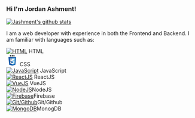 ### Hi I'm Jordan Ashment!

[![Jashment's github stats](https://github-readme-stats.vercel.app/api?username=jashment)](https://github.com/jashment/github-readme-stats)

I am a web developer with experience in both the Frontend and Backend.  I am familiar with languages such as:  
 
[![HTML](https://www.w3.org/html/logo/downloads/HTML5_Logo_32.png)](https://html.spec.whatwg.org/multipage/) HTML  
[![CSS](/icons/css.png)](https://www.iconninja.com/files/603/11/689/css-internet-technology-website-web-style-css3-icon.png) CSS  
[![JavaScript](https://icons-for-free.com/iconfiles/png/32/command+develop+javascript+language+programming+software+icon-1320165727225308896.png)](https://developer.mozilla.org/en-US/docs/Web/JavaScript) JavaScript  
[![ReactJS](https://api.faviconkit.com/reactjs.org/)](https://reactjs.org/) ReactJS  
[![VueJS](https://api.faviconkit.com/vuejs.org/)](https://vuejs.org/) VueJS  
[![NodeJS](https://api.faviconkit.com/nodejs.org/)](https://nodejs.org/en/)NodeJS  
[![Firebase](https://api.faviconkit.com/firebase.google.com/)](https://firebase.google.com/)Firebase  
[![Git/Github](https://api.faviconkit.com/github.com/)](https://github.com/)Git/Github  
[![MongoDB](https://api.faviconkit.com/mongodb.com/)](https://www.mongodb.com/)MonogDB 


<!--
**jashment/jashment** is a ✨ _special_ ✨ repository because its `README.md` (this file) appears on your GitHub profile.

Here are some ideas to get you started:

- 🔭 I’m currently working on ...
- 🌱 I’m currently learning ...
- 👯 I’m looking to collaborate on ...
- 🤔 I’m looking for help with ...
- 💬 Ask me about ...
- 📫 How to reach me: ...
- 😄 Pronouns: ...
- ⚡ Fun fact: ...
-->
